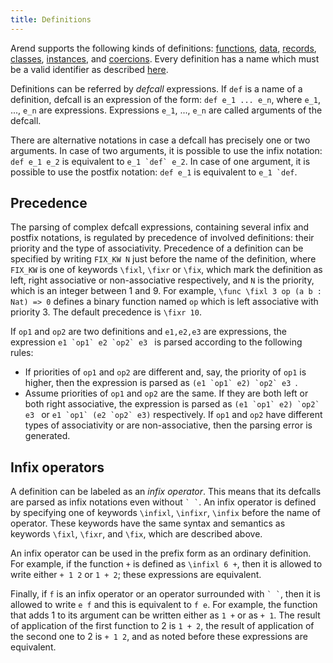 ```yaml
---
title: Definitions
---
```


Arend supports the following kinds of definitions: [functions](/language-reference/definitions/functions), [data](/language-reference/definitions/data), [records](/language-reference/definitions/records), [classes](/language-reference/definitions/classes), [instances](/language-reference/definitions/classes), and [coercions](/language-reference/definitions/coercion).
Every definition has a name which must be a valid identifier as described [here](/language-reference/lexical-structure/#identifiers).

Definitions can be referred by _defcall_ expressions.
If `def` is a name of a definition, defcall is an expression of the form:
`def e_1 ... e_n`, where `e_1`, ..., `e_n` are expressions.
Expressions `e_1`, ..., `e_n` are called arguments of the defcall.

There are alternative notations in case a defcall has precisely one or two arguments.
In case of two arguments, it is possible to use the infix notation: `def e_1 e_2` is equivalent
to ``e_1 `def` e_2``.
In case of one argument, it is possible to use the postfix notation: `def e_1` is equivalent to ``e_1 `def``.

## Precedence

The parsing of complex defcall expressions, containing several infix and postfix notations, is regulated by precedence
of involved definitions: their priority and the type of associativity. Precedence of a definition can be specified
by writing `FIX_KW N` just before the name of the definition, where `FIX_KW` is one of keywords
`\fixl`, `\fixr` or `\fix`,
which mark the definition as left, right associative or non-associative respectively, and `N` is the priority, 
which is an integer between 1 and 9. For example, `\func \fixl 3 op (a b : Nat) => 0` defines a binary function
named `op` which is left associative with priority 3. The default precedence is `\fixr 10`. 

If `op1` and `op2` are two definitions and `e1,e2,e3` are expressions, the expression
``e1 `op1` e2 `op2` e3 `` is parsed according to the following rules:

* If priorities of `op1` and `op2` are different and, say, the priority of `op1` is higher, then the expression
is parsed as ``(e1 `op1` e2) `op2` e3 ``.
* Assume priorities of `op1` and `op2` are the same. If they are both left or both right associative, the expression is
parsed as ``(e1 `op1` e2) `op2` e3 `` or ``e1 `op1` (e2 `op2` e3)`` respectively. If `op1` and `op2` have
different types of associativity or are non-associative, then the parsing error is generated.

## Infix operators

A definition can be labeled as an _infix operator_.
This means that its defcalls are parsed as infix notations even without `` ` ` ``.
An infix operator is defined by specifying one of keywords `\infixl`, `\infixr`, `\infix` before the name of operator.
These keywords have the same syntax and semantics as keywords `\fixl`, `\fixr`, and `\fix`, which are described above.

An infix operator can be used in the prefix form as an ordinary definition.
For example, if the function `+` is defined as `\infixl 6 +`, then it is allowed to write either `+ 1 2` or `1 + 2`; 
these expressions are equivalent.

Finally, if `f` is an infix operator or an operator surrounded with `` ` ` ``, then it is allowed to write `e f` and
this is equivalent to `f e`.
For example, the function that adds 1 to its argument can be written either as `1 +` or as `+ 1`.
The result of application of the first function to 2 is `1 + 2`, the result of application of the second one to 2
is `+ 1 2`, and as noted before these expressions are equivalent.

